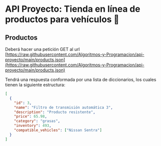 # API Proyecto: Tienda en línea de productos para vehículos 🚗

## Productos

Deberá hacer una petición GET al url [https://raw.githubusercontent.com/Algoritmos-y-Programacion/api-proyecto/main/products.json](https://raw.githubusercontent.com/Algoritmos-y-Programacion/api-proyecto/main/products.json)

Tendrá una respuesta conformada por una lista de diccionarios, los cuales tienen la siguiente estructura:

```json
[
  {
    "id": 3,
    "name": "Filtro de transmisión automática 3",
    "description": "Producto resistente",
    "price": 65.98,
    "category": "grasas",
    "inventory": 493,
    "compatible_vehicles": ["Nissan Sentra"]
  }
]
```

